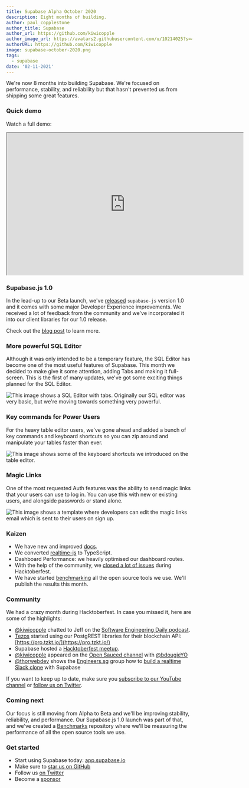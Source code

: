 ```yaml
---
title: Supabase Alpha October 2020
description: Eight months of building.
author: paul_copplestone
author_title: Supabase
author_url: https://github.com/kiwicopple
author_image_url: https://avatars2.githubusercontent.com/u/10214025?s=400&u=c6775be2ae667e2acae3ccd347fed62bb3f5b3e7&v=4
authorURL: https://github.com/kiwicopple
image: supabase-october-2020.png
tags:
  - supabase
date: '02-11-2021'
---
```


We're now 8 months into building Supabase. We're focused on performance, stability, and reliability but that hasn't prevented us from shipping some great features.

<!--truncate-->

### Quick demo

Watch a full demo:

<iframe className="w-full video-with-border" width="640" height="385" src="https://www.youtube-nocookie.com/embed/1gNDMMsUPI0" frameBorder="1" allow="accelerometer; autoplay; clipboard-write; encrypted-media; gyroscope; picture-in-picture" allowFullScreen></iframe>

### Supabase.js 1.0

In the lead-up to our Beta launch, we've [released](https://supabase.io/blog/2020/10/30/improved-dx) `supabase-js` version 1.0 and it comes with some major Developer Experience improvements. We received a lot of feedback from the community and we've incorporated it into our client libraries for our 1.0 release.

Check out the [blog post](https://supabase.io/blog/2020/10/30/improved-dx) to learn more.

### More powerful SQL Editor

Although it was only intended to be a temporary feature, the SQL Editor has become one of the most useful features of Supabase. This month we decided to make give it some attention, adding Tabs and making it full-screen. This is the first of many updates, we've got some exciting things planned for the SQL Editor.

![This image shows a SQL Editor with tabs. Originally our SQL editor was very basic, but we're moving towards something very powerful.](/img/sql-editor.png)

### Key commands for Power Users

For the heavy table editor users, we've gone ahead and added a bunch of key commands and keyboard shortcuts so you can zip around and manipulate your tables faster than ever.

![This image shows some of the keyboard shortcuts we introduced on the table editor.](/img/keyboard-shortcuts.png)

### Magic Links

One of the most requested Auth features was the ability to send magic links that your users can use to log in. You can use this with new or existing users, and alongside passwords or stand alone.

![This image shows a template where developers can edit the magic links email which is sent to their users on sign up.](/img/magic-links.png)

### Kaizen

- We have new and improved [docs](https://supabase.io/docs/client/supabase-client).
- We converted [realtime-js](https://github.com/supabase/realtime-js/) to TypeScript.
- Dashboard Performance: we heavily optimised our dashboard routes.
- With the help of the community, we [closed a lot of issues](https://github.com/orgs/supabase/projects/5) during Hacktoberfest.
- We have started [benchmarking](https://github.com/supabase/benchmarks) all the open source tools we use. We'll publish the results this month.

### Community

We had a crazy month during Hacktoberfest. In case you missed it, here are some of the highlights:

- [@kiwicopple](https://twitter.com/kiwicopple) chatted to Jeff on the [Software Engineering Daily podcast](https://softwareengineeringdaily.com/2020/10/15/supabase-open-source-firebase-with-paul-copplestone/).
- [Tezos](https://twitter.com/TezosBakingBad/status/1318212875035512835) started using our PostgREST libraries for their blockchain API: [https://pro.tzkt.io/](https://pro.tzkt.io/)
- Supabase hosted a [Hacktoberfest meetup](https://www.youtube.com/watch?v=3_xRLTjvEiE).
- [@kiwicopple](https://twitter.com/kiwicopple) appeared on the [Open Sauced channel](https://www.youtube.com/watch?v=PHmiWXDx9-w) with [@bdougieYO](https://twitter.com/bdougieYO)
- [@thorwebdev](https://twitter.com/thorwebdev) shows the [Engineers.sg](http://engineers.sg) group how to [build a realtime Slack clone](https://engineers.sg/video/building-a-slack-clone-with-authentication-and-realtime-data-syncing-using-supabase-io-singaporejs--4119) with Supabase

If you want to keep up to date, make sure you [subscribe to our YouTube channel](https://www.youtube.com/channel/UCNTVzV1InxHV-YR0fSajqPQ) or [follow us on Twitter](https://twitter.com/supabase_io).

### Coming next

Our focus is still moving from Alpha to Beta and we'll be improving stability, reliability, and performance. Our Supabase.js 1.0 launch was part of that, and we've created a [Benchmarks](https://github.com/supabase/benchmarks/) repository where we'll be measuring the performance of all the open source tools we use.

### Get started

- Start using Supabase today: [app.supabase.io](https://app.supabase.io/)
- Make sure to [star us on GitHub](https://github.com/supabase/supabase)
- Follow us [on Twitter](https://twitter.com/supabase_io)
- Become a [sponsor](https://github.com/sponsors/supabase)
